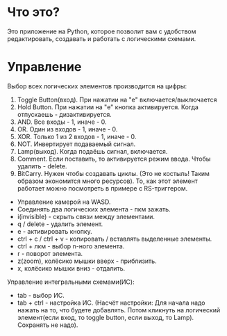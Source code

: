 # Что это?
Это приложение на Python, которое позволит вам с удобством редактировать, создавать и работать с логическими схемами. 

# Управление
Выбор всех логических элементов производится на цифры:
1) Toggle Button(вход). При нажатии на "e" включается/выключается
2) Hold Button. При нажатии на "e" кнопка активируется. Когда отпускаешь - дизактивируется.
3) AND. Все входы - 1, иначе - 0.
4) OR. Один из входов - 1, иначе - 0.
5) XOR. Только 1 из 2 входов - 1, иначе - 0.
6) NOT. Инвертирует подаваемый сигнал.
7) Lamp(выход). Когда подаёшь сигнал, включается.
8) Comment. Если поставить, то активируется режим ввода. Чтобы удалить - delete.
9) BitCarry. Нужен чтобы создавать циклы. (Это не костыль! Таким образом экономится много ресурсов). То, как этот элемент работает можно посмотреть в примере с RS-триггером.

- Управление камерой на WASD. 
- Соединять два логических элемента - пкм зажать.
- i(invisible) - скрыть связи между элементами.
- q / delete - удалить элемент.
- e - активировать кнопку.
- ctrl + c / ctrl + v - копировать / вставлять выделенные элементы.
- ctrl + лкм - выбор n-ного элемента.
- r - поворот элемента.
- z(zoom), колёсико мышки вверх - приблизить.
- x, колёсико мышки вниз - отдалить.

Управление интегральными схемами(ИС):
- tab - выбор ИС.
- tab + ctrl - настройка ИС. (Насчёт настройки: Для начала надо нажать на то, что будете добавлять. Потом кликнуть на логический элемент(если вход, то toggle button, если выход, то Lamp). Сохранять не надо).
